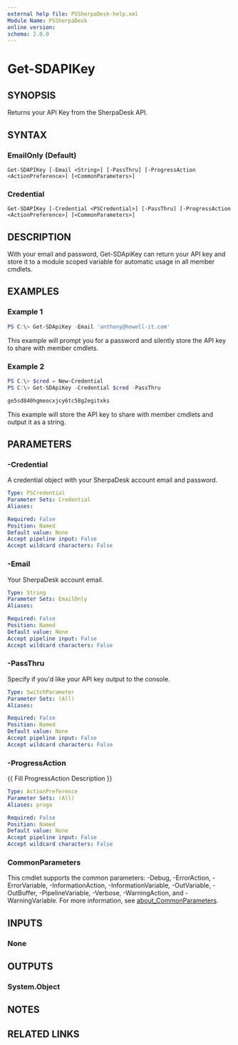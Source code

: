```yaml
---
external help file: PSSherpaDesk-help.xml
Module Name: PSSherpaDesk
online version:
schema: 2.0.0
---
```


# Get-SDAPIKey

## SYNOPSIS
Returns your API Key from the SherpaDesk API.

## SYNTAX

### EmailOnly (Default)
```
Get-SDAPIKey [-Email <String>] [-PassThru] [-ProgressAction <ActionPreference>] [<CommonParameters>]
```

### Credential
```
Get-SDAPIKey [-Credential <PSCredential>] [-PassThru] [-ProgressAction <ActionPreference>] [<CommonParameters>]
```

## DESCRIPTION
With your email and password, Get-SDApiKey can return your API key and store it to a module scoped variable for automatic usage in all member cmdlets.

## EXAMPLES

### Example 1
```powershell
PS C:\> Get-SDApiKey -Email 'anthony@howell-it.com'
```

This example will prompt you for a password and silently store the API key to share with member cmdlets.

### Example 2
```powershell
PS C:\> $cred = New-Credential
PS C:\> Get-SDApiKey -Credential $cred -PassThru

ge5sd840hgmeocxjcy6tc58g2egitxks
```

This example will store the API key to share with member cmdlets and output it as a string.

## PARAMETERS

### -Credential
A credential object with your SherpaDesk account email and password.

```yaml
Type: PSCredential
Parameter Sets: Credential
Aliases:

Required: False
Position: Named
Default value: None
Accept pipeline input: False
Accept wildcard characters: False
```

### -Email
Your SherpaDesk account email.

```yaml
Type: String
Parameter Sets: EmailOnly
Aliases:

Required: False
Position: Named
Default value: None
Accept pipeline input: False
Accept wildcard characters: False
```

### -PassThru
Specify if you'd like your API key output to the console.

```yaml
Type: SwitchParameter
Parameter Sets: (All)
Aliases:

Required: False
Position: Named
Default value: None
Accept pipeline input: False
Accept wildcard characters: False
```

### -ProgressAction
{{ Fill ProgressAction Description }}

```yaml
Type: ActionPreference
Parameter Sets: (All)
Aliases: proga

Required: False
Position: Named
Default value: None
Accept pipeline input: False
Accept wildcard characters: False
```

### CommonParameters
This cmdlet supports the common parameters: -Debug, -ErrorAction, -ErrorVariable, -InformationAction, -InformationVariable, -OutVariable, -OutBuffer, -PipelineVariable, -Verbose, -WarningAction, and -WarningVariable. For more information, see [about_CommonParameters](http://go.microsoft.com/fwlink/?LinkID=113216).

## INPUTS

### None

## OUTPUTS

### System.Object
## NOTES

## RELATED LINKS
